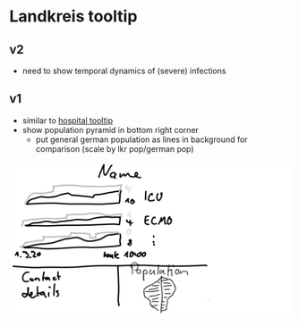 # Landkreis tooltip

## v2

* need to show temporal dynamics of (severe) infections 


## v1

* similar to [hospital tooltip](hospital_tooltip.md)
* show population pyramid in bottom right corner
  + put general german population as lines in background for comparison (scale by lkr pop/german pop)

![](./landkreis_tooltip.md.6702.png)

